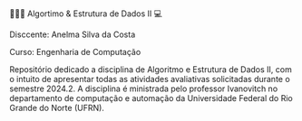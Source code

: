 👩🏽‍💻 Algortimo & Estrutura de Dados II 💻

Disccente: Anelma Silva da Costa

Curso: Engenharia de Computação

Repositório dedicado a disciplina de Algoritmo e Estrutura de Dados II, com o intuito de apresentar todas as atividades avaliativas solicitadas durante o semestre 2024.2. A disciplina é ministrada pelo professor Ivanovitch no departamento de computação e automação da Universidade Federal do Rio Grande do Norte (UFRN).
